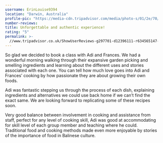 ```yaml
---
username: ErinLouise9394
location: "Darwin, Australia"
profile-pic: "https://media-cdn.tripadvisor.com/media/photo-s/01/2e/70/9f/avatar070.jpg"
number-reviews:
title: Unforgettable and authentic experience!
rating: "5"
permalink: >-
  //www.tripadvisor.co.uk/ShowUserReviews-g297701-d12396111-r634565147-Tresna_Bali_Cooking_School-Ubud_Gianyar_Bali.html
---
```


So glad we decided to book a class with Adi and Frances. We had a wonderful morning walking through their expansive garden picking and smelling ingredients and learning about the different uses and stories associated with each one. You can tell how much love goes into Adi and Frances’ cooking by how passionate they are about growing their own foods.

Adi was fantastic stepping us through the process of each dish, explaining ingredients and alternatives we could use back home if we can’t find the exact same. We are looking forward to replicating some of these recipes soon.

Very good balance between involvement in cooking and assistance from staff, perfect for any level of cooking skill, Adi was good at accommodating for skill level of each group member and teaching where he could. Traditional food and cooking methods made even more enjoyable by stories of the importance of food in Balinese culture.
